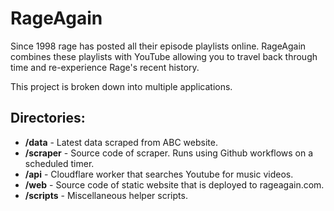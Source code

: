 # RageAgain

Since 1998 rage has posted all their episode playlists online. RageAgain combines these playlists with YouTube allowing you to travel back through time and re-experience Rage's recent history.

This project is broken down into multiple applications.

## Directories:

- **/data** - Latest data scraped from ABC website.
- **/scraper** - Source code of scraper. Runs using Github workflows on a scheduled timer.
- **/api** - Cloudflare worker that searches Youtube for music videos.
- **/web** - Source code of static website that is deployed to rageagain.com.
- **/scripts** - Miscellaneous helper scripts.
